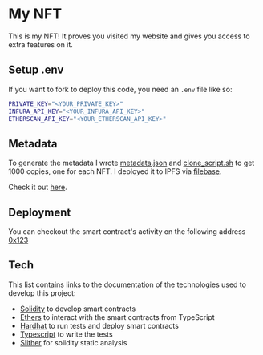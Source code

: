 # My NFT

This is my NFT! It proves you visited my website and gives you access to extra
features on it.

## Setup .env

If you want to fork to deploy this code, you need an `.env` file like so:

```bash
PRIVATE_KEY="<YOUR_PRIVATE_KEY>"
INFURA_API_KEY="<YOUR_INFURA_API_KEY>"
ETHERSCAN_API_KEY="<YOUR_ETHERSCAN_API_KEY>"
```

## Metadata

To generate the metadata I wrote [metadata.json](metadata/metadata.json) and
[clone_script.sh](metadata/clone_script.sh) to get 1000 copies, one for each NFT.
I deployed it to IPFS via [filebase](https://filebase.com/).

Check it out [here](https://ipfs.filebase.io/ipfs/QmX4SbHAUT1wjF6c2ZT1jAd1XZfRV64vcPWWM2fHxUmrgC).

## Deployment

You can checkout the smart contract's activity on the following address [0x123](https://sepolia.etherscan.io/)

## Tech

This list contains links to the documentation of the technologies used to develop this project:

- [Solidity](https://docs.soliditylang.org/en/v0.8.19/) to develop smart contracts
- [Ethers](https://docs.ethers.org/v6/) to interact with the smart contracts from TypeScript
- [Hardhat](https://hardhat.org/hardhat-runner/docs/getting-started#overview) to run tests and deploy smart contracts
- [Typescript](https://www.typescriptlang.org/docs/) to write the tests
- [Slither](https://crytic.github.io/slither/slither.html) for solidity static analysis
